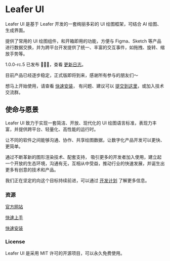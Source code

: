 # Leafer UI

Leafer UI 是基于 Leafer 开发的一套绚丽多彩的 UI 绘图框架，可结合 AI 绘图、生成界面。

提供了常用的 UI 绘图组件，和开箱即用的功能，方便与 Figma、Sketch 等产品进行数据交换，并为跨平台开发提供了统一、丰富的交互事件，如拖拽、旋转、缩放手势等。

1.0.0-rc.5 已发布 🎉🎉🎉，查看 [更新日志](https://leaferjs.com/ui/update/)。

目前产品已经逐步稳定，正式版即将到来，感谢所有参与的朋友们～

想马上开始使用，请查看 [快速安装](https://leaferjs.com/ui/guide/start.html)， 有问题、建议可以 [提交到这里](https://github.com/leaferjs/ui/issues)，或加入技术交流群。

## 使命与愿景

Leafer UI 致力于实现一套简洁、开放、现代化的 UI 绘图语言标准，表现力丰富，并提供跨平台、轻量化、高性能的运行时。

让不同的软件之间能够沟通、协作、共享绘图数据，让数字化产品开发可以更快、更简单。

通过不断革新的图形渲染技术、配套支持， 吸引更多的开发者加入使用，建立起一个开放的生态环境，沟通有无，互相从中受益，推动行业的快速发展，并诞生出更多有创意的技术和产品。

我们正在坚定的向这个目标持续前进，可以通过 [开发计划](https://www.leaferjs.com/ui/plan/) 了解更多信息。

### 资源

[官方网站](https://www.leaferjs.com)

[快速上手](https://www.leaferjs.com/ui/guide)

[快速安装](https://www.leaferjs.com/ui/guide/start.html)

### License

Leafer UI 是采用 MIT 许可的开源项目，可以永久免费使用。
